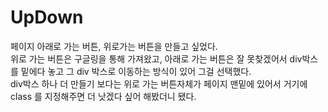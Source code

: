 # UpDown   
페이지 아래로 가는 버튼, 위로가는 버튼을 만들고 싶었다.   
위로 가는 버튼은 구글링을 통해 가져왔고, 아래로 가는 버튼은 잘 못찾겠어서 div박스를 밑에다 놓고 그 div 박스로 이동하는 방식이 있어 그걸 선택했다.   
div박스 하나 더 만들기 보다는 위로 가는 버튼자체가 페이지 맨밑에 있어서 거기에 class 를 지정해주면 더 낫겠다 싶어 해봤더니 됐다.   
